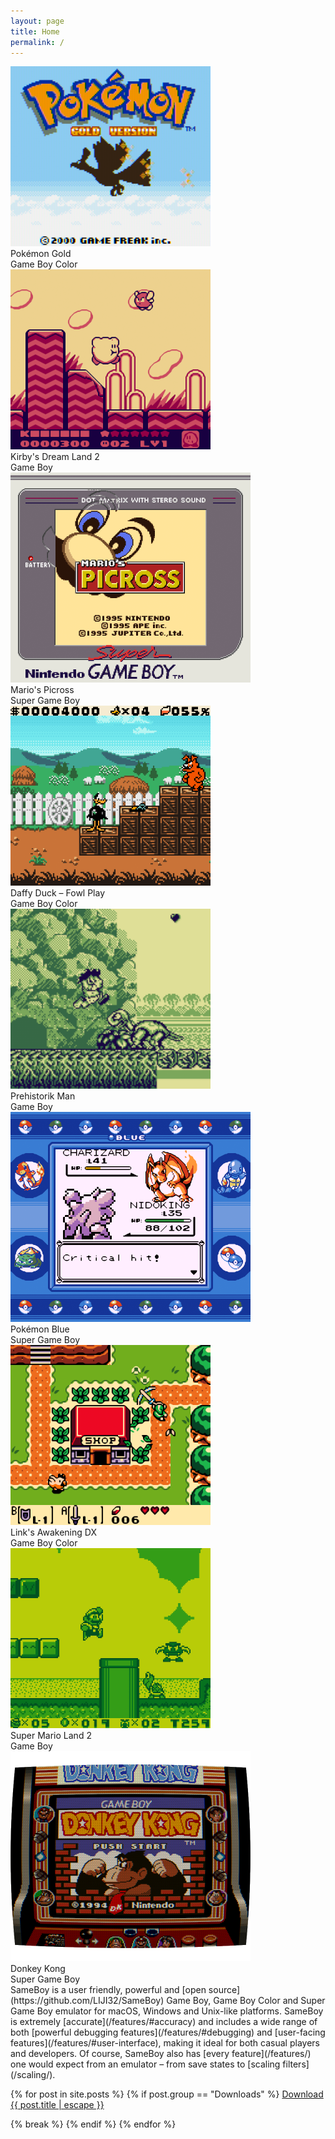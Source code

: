 ```yaml
---
layout: page
title: Home
permalink: /
---
```


<div id="gallery">
<div class="gallery-item">
<img src="screenshots/pokemongold.png" alt="Pokémon Gold" width="320"/>
<figcaption class="game-title">Pokémon Gold</figcaption>
<figcaption class="platform">Game Boy Color</figcaption>
</div>

<div class="gallery-item">
<img src="screenshots/kirby.png" alt="Kirby's Dream Land 2" width="320"/>
<figcaption class="game-title">Kirby's Dream Land 2</figcaption>
<figcaption class="platform">Game Boy</figcaption>
</div>

<div class="gallery-item">
<img src="screenshots/picross.png" alt="Mario's Picross" width="384" class="sgb"/>
<figcaption class="game-title">Mario's Picross</figcaption>
<figcaption class="platform">Super Game Boy</figcaption>
</div>

<div class="gallery-item">
<img src="screenshots/daffyduck.png" alt="Daffy Duck – Fowl Play" width="320"/>
<figcaption class="game-title">Daffy Duck – Fowl Play</figcaption>
<figcaption class="platform">Game Boy Color</figcaption>
</div>

<div class="gallery-item">
<img src="screenshots/prehistorikman.png" alt="Prehistorik Man" width="320"/>
<figcaption class="game-title">Prehistorik Man</figcaption>
<figcaption class="platform">Game Boy</figcaption>
</div>

<div class="gallery-item">
<img src="screenshots/pokemonblue.png" alt="Pokémon Blue" width="384" class="sgb"/>
<figcaption class="game-title">Pokémon Blue</figcaption>
<figcaption class="platform">Super Game Boy</figcaption>
</div>

<div class="gallery-item">
<img src="screenshots/zelda.png" alt="The Legend of Zelda – Link's Awakening DX" width="320"/>
<figcaption class="game-title">Link's Awakening DX</figcaption>
<figcaption class="platform">Game Boy Color</figcaption>
</div>

<div class="gallery-item">
<img src="screenshots/sml2.png" alt="Super Mario Land 2" width="320"/>
<figcaption class="game-title">Super Mario Land 2</figcaption>
<figcaption class="platform">Game Boy</figcaption>
</div>

<div class="gallery-item">
<img src="screenshots/donkeykong.png" alt="Donkey Kong" width="384" class="sgb"/>
<figcaption class="game-title">Donkey Kong</figcaption>
<figcaption class="platform">Super Game Boy</figcaption>
</div>


</div>
SameBoy is a user friendly, powerful and [open source](https://github.com/LIJI32/SameBoy) Game Boy, Game Boy Color and Super Game Boy emulator for macOS, Windows and Unix-like platforms. SameBoy is extremely [accurate](/features/#accuracy) and includes a wide range of both [powerful debugging features](/features/#debugging) and [user-facing features](/features/#user-interface), making it ideal for both casual players and developers. Of course, SameBoy also has [every feature](/features/) one would expect from an emulator – from save states to [scaling filters](/scaling/).

{% for post in site.posts %}
{% if post.group == "Downloads" %}
  <a id="download-link" class="download-link" href="{{ post.url | relative_url }}">Download {{ post.title | escape }}</a>
  <script src="/assets/jquery-3.1.1.min.js"></script>
  <script src="/assets/home-slideshow.js"></script>
  <script>
  if (navigator.userAgent.indexOf("Macintosh") != -1) {
      document.getElementById("download-link").innerHTML += " for macOS";
      document.getElementById("download-link").href = "{{ post.cocoa }}";
  }
  else if (navigator.userAgent.indexOf("Windows") != -1) {
      document.getElementById("download-link").innerHTML += " for Windows";
      document.getElementById("download-link").href = "{{ post.windows }}";
  }
  </script>
  {% break %}
{% endif %}
{% endfor %}
